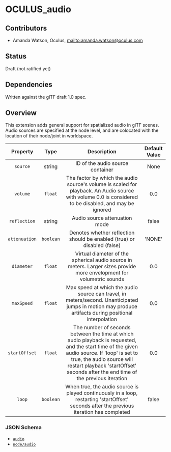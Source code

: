 # OCULUS_audio

## Contributors

* Amanda Watson, Oculus, <mailto:amanda.watson@oculus.com>

## Status

Draft (not ratified yet)

## Dependencies

Written against the glTF draft 1.0 spec.

## Overview
This extension adds general support for spatialized audio in glTF scenes.  Audio sources are specified at the node level, and are colocated with the location of their node/joint in worldspace.       

| Property                     | Type         | Description | Default Value |
|:----------------------------:|:------------:|:-----------:|:-------------:|
| `source`                    |  string | ID of the audio source container | None |
| `volume`                    |  `float` | The factor by which the audio source's volume is scaled for playback. An Audio source with volume 0.0 is considered to be disabled, and may be ignored | 0.0 |
| `reflection`                    |  string | Audio source attenuation mode | false |
| `attenuation`                    |  `boolean` | Denotes whether reflection should be enabled (true) or disabled (false) | 'NONE' |
| `diameter`                    |  `float` | Virtual diameter of the spherical audio source in meters. Larger sizes provide more envelopment for volumetric sounds | 0.0 |
| `maxSpeed`                    |  `float` | Max speed at which the audio source can travel, in meters/second. Unanticipated jumps in motion may produce artifacts during positional interpolation | 0.0 |
| `startOffset`                    |  `float` | The number of seconds between the time at which audio playback is requested, and the start time of the given audio source. If 'loop' is set to true, the audio source will restart playback 'startOffset' seconds after the end time of the previous iteration | 0.0 | 
| `loop`                    |  `boolean` | When true, the audio source is played continuously in a loop, restarting 'startOffset' seconds after the previous iteration has completed | false |

### JSON Schema

* <a href="schema/audio.schema.json">`audio`</a>
* <a href="schema/node.OCULUS_audio.schema.json">`node/audio`</a>
